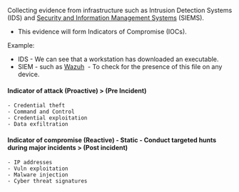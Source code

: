 
Collecting evidence from infrastructure such as Intrusion Detection Systems (IDS) and [Security and Information Management Systems](https://tryhackme.com/room/introtosiem) (SIEMS).  
- This evidence will form Indicators of Compromise (IOCs).

Example: 
- IDS - We can see that a workstation has downloaded an executable.
- SIEM - such as [Wazuh](https://tryhackme.com/room/wazuhct)  - To check for the presence of this file on any device.
#### Indicator of attack (Proactive) > (Pre Incident)
	- Credential theft
	- Command and Control
	- Credential exploitation
	- Data exfiltration

#### Indicator of compromise (Reactive) - Static - Conduct targeted hunts during major incidents > (Post incident)
	- IP addresses
	- Vuln exploitation
	- Malware injection
	- Cyber threat signatures


